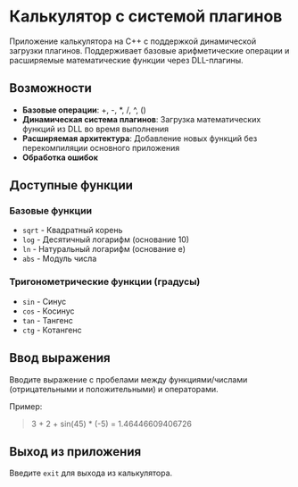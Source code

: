 # Калькулятор с системой плагинов

Приложение калькулятора на C++ с поддержкой динамической загрузки плагинов. Поддерживает базовые арифметические операции и расширяемые математические функции через DLL-плагины.

## Возможности

- **Базовые операции**: +, -, *, /, ^, ()
- **Динамическая система плагинов**: Загрузка математических функций из DLL во время выполнения
- **Расширяемая архитектура**: Добавление новых функций без перекомпиляции основного приложения
- **Обработка ошибок**

## Доступные функции

### Базовые функции
- `sqrt` - Квадратный корень
- `log` - Десятичный логарифм (основание 10)
- `ln` - Натуральный логарифм (основание e)
- `abs` - Модуль числа

### Тригонометрические функции (градусы)
- `sin` - Синус
- `cos` - Косинус
- `tan` - Тангенс
- `ctg` - Котангенс

## Ввод выражения
Вводите выражение с пробелами между функциями/числами (отрицательными и положительными) и операторами.

Пример:
> 3 + 2 + sin(45) * (-5)
= 1.46446609406726

## Выход из приложения
Введите `exit` для выхода из калькулятора.
